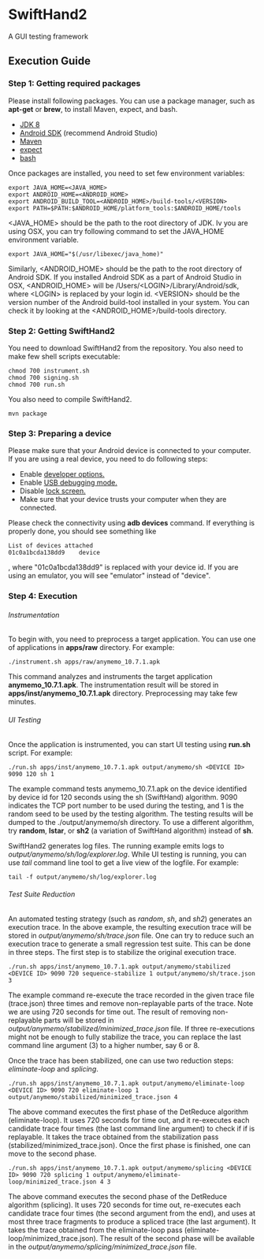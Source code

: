 # SwiftHand2

A GUI testing framework

## Execution Guide

### Step 1: Getting required packages
Please install following packages. You can use a package manager,
such as **apt-get** or **brew**, to install Maven, expect, and bash.

- [JDK 8](http://www.oracle.com/technetwork/java/javase/downloads/jdk8-downloads-2133151.html)
- [Android SDK](http://developer.android.com/sdk/index.html#downloads) (recommend Android Studio)
- [Maven](https://maven.apache.org/download.cgi)
- [expect](http://www.nist.gov/el/msid/expect.cfm)
- [bash](https://www.gnu.org/software/bash/)

Once packages are installed, you need to set few environment variables:

```
export JAVA_HOME=<JAVA_HOME>
export ANDROID_HOME=<ANDROID_HOME>
export ANDROID_BUILD_TOOL=<ANDROID_HOME>/build-tools/<VERSION>
export PATH=$PATH:$ANDROID_HOME/platform_tools:$ANDROID_HOME/tools
```
<JAVA_HOME> should be the path to the root directory of JDK. 
Iv you are using OSX, you can try following command to set the JAVA_HOME environment variable. 
```
export JAVA_HOME="$(/usr/libexec/java_home)"
```
Similarly, <ANDROID_HOME> should be the path to the root directory of Android SDK. 
If you installed Android SDK as a part of Android Studio in OSX, <ANDROID_HOME> will be /Users/&lt;LOGIN&gt;/Library/Android/sdk, where &lt;LOGIN&gt; is replaced by your login id. &lt;VERSION&gt; should be the version number of the Android build-tool installed in your system.
You can check it by looking at the <ANDROID_HOME>/build-tools directory.

### Step 2: Getting SwiftHand2
You need to download SwiftHand2 from the repository. You also need to make few shell scripts executable:
```
chmod 700 instrument.sh
chmod 700 signing.sh
chmod 700 run.sh
```

You also need to compile SwiftHand2.
```
mvn package
```

### Step 3: Preparing a device
Please make sure that your Android device is connected to your computer.
If you are using a real device, you need to do following steps:

* Enable [developer options.](http://www.greenbot.com/article/2457986/how-to-enable-developer-options-on-your-android-phone-or-tablet.html)
* Enable [USB debugging mode.](https://www.kingoapp.com/root-tutorials/how-to-enable-usb-debugging-mode-on-android.htm)
* Disable [lock screen.](http://www.tomsguide.com/us/disable-android-lock-screen,news-21217.html)
* Make sure that your device trusts your computer when they are connected.

Please check the connectivity using **adb devices** command. If everything is properly done, you should see something like
```
List of devices attached
01c0a1bcda138dd9	device
```
, where "01c0a1bcda138dd9" is replaced with your device id. If you are using an emulator, you will see "emulator" instead of "device".



### Step 4: Execution
###### Instrumentation
To begin with, you need to preprocess a target application. You can use one of applications in **apps/raw** directory. For example:

```
./instrument.sh apps/raw/anymemo_10.7.1.apk
```

This command analyzes and instruments the target application **anymemo_10.7.1.apk**.
The instrumentation result will be stored in **apps/inst/anymemo_10.7.1.apk** directory.
Preprocessing may take few minutes.


###### UI Testing
Once the application is instrumented, you can start UI testing using **run.sh** script. For example:

```
./run.sh apps/inst/anymemo_10.7.1.apk output/anymemo/sh <DEVICE ID> 9090 120 sh 1
```

The example command tests anymemo_10.7.1.apk
on the device identified by device id <DEVICE ID> for 120 seconds
using the sh (SwiftHand) algorithm.
9090 indicates the TCP port number to be used during the testing, and 1 is
the random seed to be used by the testing algorithm.
The testing results will be dumped to the ./output/anymemo/sh directory.
To use a different algorithm,
try **random**, **lstar**, or **sh2** (a variation of SwiftHand algorithm)
instead of **sh**.

SwiftHand2 generates log files.
The running example emits logs to *output/anymemo/sh/log/explorer.log*.
While UI testing is running, you can use *tail* command line tool to get a live view of the logfile.
For example:
```
tail -f output/anymemo/sh/log/explorer.log
```

###### Test Suite Reduction
An automated testing strategy (such as *random*, *sh*, and *sh2*) generates an execution trace.
In the above example, the resulting execution trace will be stored in *output/anymemo/sh/trace.json* file.
One can try to reduce such an execution trace to generate a small regression test suite.
This can be done in three steps. The first step is to stabilize the original execution trace.

```
./run.sh apps/inst/anymemo_10.7.1.apk output/anymemo/stabilized <DEVICE ID> 9090 720 sequence-stabilize 1 output/anymemo/sh/trace.json 3
```

The example command re-execute the trace recorded in the given trace file (trace.json) three times and remove non-replayable parts of the trace.
Note we are using 720 seconds for time out. 
The result of removing non-replayable parts will be stored in *output/anymemo/stabilized/minimized_trace.json* file.
If three re-executions might not be enough to fully stabilize the trace, you can replace the last command line argument (3) to a higher number, say 6 or 8.

Once the trace has been stabilized, one can use two reduction steps: *eliminate-loop* and *splicing*.


```
./run.sh apps/inst/anymemo_10.7.1.apk output/anymemo/eliminate-loop <DEVICE ID> 9090 720 eliminate-loop 1 output/anymemo/stabilized/minimized_trace.json 4
```

The above command executes the first phase of the DetReduce algorithm (eliminate-loop).
It uses 720 seconds for time out, and it re-executes each candidate trace four times (the last command line argument) to check if if is replayable.
It takes the trace obtained from the stabilization pass (stabilized/minimized_trace.json).
Once the first phase is finished, one can move to the second phase.

```
./run.sh apps/inst/anymemo_10.7.1.apk output/anymemo/splicing <DEVICE ID> 9090 720 splicing 1 output/anymemo/eliminate-loop/minimized_trace.json 4 3
```

The above command executes the second phase of the DetReduce algorithm (splicing).
It uses 720 seconds for time out, re-executes each candidate trace four times (the second argument from the end), 
and uses at most three trace fragments to produce a spliced trace (the last argument).
It takes the trace obtained from the eliminate-loop pass (eliminate-loop/minimized_trace.json).
The result of the second phase will be available in the *output/anymemo/splicing/minimized_trace.json* file.

